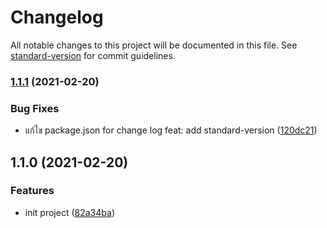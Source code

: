 # Changelog

All notable changes to this project will be documented in this file. See [standard-version](https://github.com/conventional-changelog/standard-version) for commit guidelines.

### [1.1.1](https://github.com/kokjwdev/test-project/compare/v1.1.0...v1.1.1) (2021-02-20)


### Bug Fixes

* แก้ไข package.json for change log feat: add standard-version  ([120dc21](https://github.com/kokjwdev/test-project/commit/120dc21cda3f882a2628b54f070ba796db5090d1))

## 1.1.0 (2021-02-20)


### Features

* init project ([82a34ba](https://github.com/kokjwdev/test-project/commit/82a34ba505c795ac25c892ab0d6f10435e1640f2))
